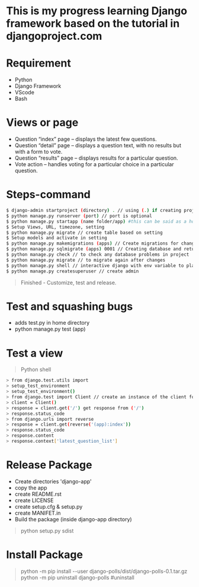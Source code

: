 # This is my progress learning Django framework based on the tutorial in djangoproject.com

# Requirement
- Python
- Django Framework
- VScode
- Bash

# Views or page
- Question “index” page – displays the latest few questions.
- Question “detail” page – displays a question text, with no results but with a form to vote.
- Question “results” page – displays results for a particular question.
- Vote action – handles voting for a particular choice in a particular question.

# Steps-command

```sh
$ django-admin startproject (directory) . // using (.) if creating project on existing directory
$ python manage.py runserver (port) // port is optional
$ python manage.py startapp (name folder/app) #this can be said as a home directories
$ Setup Views, URL, timezone, setting
$ python manage.py migrate // create table based on setting
$ Setup models and activate in setting
$ python manage.py makemigrations (apps) // Create migrations for changes
$ python manage.py sqlmigrate (apps) 0001 // Creating database and retuns SQL
$ python manage.py check // to check any database problems in project
$ python manage.py migrate // to migrate again after changes
$ python manage.py shell // interactive django with env variable to plays with API
$ python manage.py createsuperuser // create admin
```

> Finished - Customize, test and release.

# Test and squashing bugs
- adds test.py in home directory
- python manage.py test (app)

# Test a view
> Python shell
```sh
> from django.test.utils import
> setup_test_environment
> setup_test_environment()
> from django.test import Client // create an instance of the client for our use
> client = Client()
> response = client.get('/') get response from ('/')
> response.status_code
> from django.urls import reverse
> response = client.get(reverse('(app):index'))
> response.status_code
> response.content
> response.context['latest_question_list']
```

# Release Package
- Create directories 'django-app'
- copy the app
- create README.rst
- create LICENSE
- create setup.cfg & setup.py
- create MANIFET.in
- Build the package (inside django-app directory)
> python setup.py sdist

# Install Package

> python -m pip install --user django-polls/dist/django-polls-0.1.tar.gz
> python -m pip uninstall django-polls #uninstall